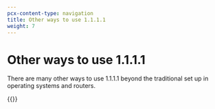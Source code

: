 ```yaml
---
pcx-content-type: navigation
title: Other ways to use 1.1.1.1
weight: 7
---
```


# Other ways to use 1.1.1.1

There are many other ways to use 1.1.1.1 beyond the traditional set up in operating systems and routers.

{{<directory-listing>}}
